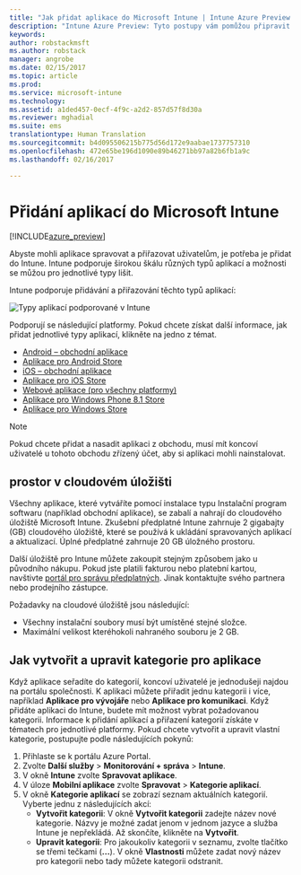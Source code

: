 ```yaml
---
title: "Jak přidat aplikace do Microsoft Intune | Intune Azure Preview | Dokumentace Microsoftu"
description: "Intune Azure Preview: Tyto postupy vám pomůžou připravit vaše aplikace v Intune pro přiřazení uživatelům a zařízením. "
keywords: 
author: robstackmsft
ms.author: robstack
manager: angrobe
ms.date: 02/15/2017
ms.topic: article
ms.prod: 
ms.service: microsoft-intune
ms.technology: 
ms.assetid: a1ded457-0ecf-4f9c-a2d2-857d57f8d30a
ms.reviewer: mghadial
ms.suite: ems
translationtype: Human Translation
ms.sourcegitcommit: b4d095506215b775d56d172e9aabae1737757310
ms.openlocfilehash: 472e65be196d1090e89b46271bb97a82b6fb1a9c
ms.lasthandoff: 02/16/2017

---
```


# <a name="how-to-add-an-app-to-microsoft-intune"></a>Přidání aplikací do Microsoft Intune

[!INCLUDE[azure_preview](../includes/azure_preview.md)]

Abyste mohli aplikace spravovat a přiřazovat uživatelům, je potřeba je přidat do Intune. Intune podporuje širokou škálu různých typů aplikací a možnosti se můžou pro jednotlivé typy lišit.

Intune podporuje přidávání a přiřazování těchto typů aplikací:

![Typy aplikací podporované v Intune](./media/app-types.png)

Podporují se následující platformy. Pokud chcete získat další informace, jak přidat jednotlivé typy aplikací, klikněte na jedno z témat.

- [Android – obchodní aplikace](/intune-azure/manage-apps/android-lob-app)
- [Aplikace pro Android Store](/intune-azure/manage-apps/android-store-app)
- [iOS – obchodní aplikace](/intune-azure/manage-apps/ios-lob-app)
- [Aplikace pro iOS Store](/intune-azure/manage-apps/ios-store-app)
- [Webové aplikace (pro všechny platformy)](/intune-azure/manage-apps/web-app)
- [Aplikace pro Windows Phone 8.1 Store](/intune-azure/manage-apps/windows-phone-8-1-store-app)
- [Aplikace pro Windows Store](/intune-azure/manage-apps/windows-store-app)

> [!NOTE]
> Pokud chcete přidat a nasadit aplikaci z obchodu, musí mít koncoví uživatelé u tohoto obchodu zřízený účet, aby si aplikaci mohli nainstalovat.

## <a name="cloud-storage-space"></a>prostor v cloudovém úložišti
Všechny aplikace, které vytváříte pomocí instalace typu Instalační program softwaru (například obchodní aplikace), se zabalí a nahrají do cloudového úložiště Microsoft Intune. Zkušební předplatné Intune zahrnuje 2 gigabajty (GB) cloudového úložiště, které se používá k ukládání spravovaných aplikací a aktualizací. Úplné předplatné zahrnuje 20 GB úložného prostoru.

Další úložiště pro Intune můžete zakoupit stejným způsobem jako u původního nákupu.  Pokud jste platili fakturou nebo platební kartou, navštivte [portál pro správu předplatných](https://portal.office.com/adminportal/home?switchtomodern=true#/subscriptions).  Jinak kontaktujte svého partnera nebo prodejního zástupce.

Požadavky na cloudové úložiště jsou následující:

-   Všechny instalační soubory musí být umístěné stejné složce.
-   Maximální velikost kteréhokoli nahraného souboru je 2 GB.

## <a name="how-to-create-and-edit-categories-for-apps"></a>Jak vytvořit a upravit kategorie pro aplikace 

Když aplikace seřadíte do kategorií, koncoví uživatelé je jednodušeji najdou na portálu společnosti. K aplikaci můžete přiřadit jednu kategorii i více, například **Aplikace pro vývojáře** nebo **Aplikace pro komunikaci**. Když přidáte aplikaci do Intune, budete mít možnost vybrat požadovanou kategorii. Informace k přidání aplikací a přiřazení kategorií získáte v tématech pro jednotlivé platformy. Pokud chcete vytvořit a upravit vlastní kategorie, postupujte podle následujících pokynů: 

1. Přihlaste se k portálu Azure Portal. 
2. Zvolte **Další služby** > **Monitorování + správa** > **Intune**. 
3. V okně **Intune** zvolte **Spravovat aplikace**. 
4. V úloze **Mobilní aplikace** zvolte **Spravovat** > **Kategorie aplikací**. 
5. V okně **Kategorie aplikací** se zobrazí seznam aktuálních kategorií. Vyberte jednu z následujících akcí: 
    - **Vytvořit kategorii**: V okně **Vytvořit kategorii** zadejte název nové kategorie. Názvy je možné zadat jenom v jednom jazyce a služba Intune je nepřekládá. Až skončíte, klikněte na **Vytvořit**.
    - **Upravit kategorii**: Pro jakoukoliv kategorii v seznamu, zvolte tlačítko se třemi tečkami (**...**). V okně **Vlastnosti** můžete zadat nový název pro kategorii nebo tady můžete kategorii odstranit.




